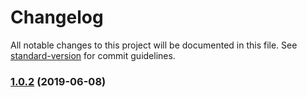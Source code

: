 # Changelog

All notable changes to this project will be documented in this file. See [standard-version](https://github.com/conventional-changelog/standard-version) for commit guidelines.

### [1.0.2](https://github.com/qianzhaoy/standard-test/compare/v1.0.1...v1.0.2) (2019-06-08)
